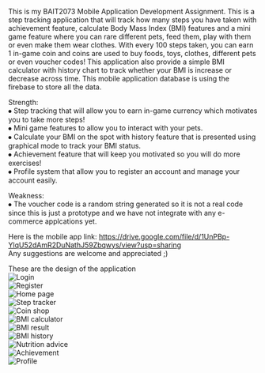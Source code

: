 This is my BAIT2073 Mobile Application Development Assignment. This is a step tracking application that will track how many steps you have taken with achievement feature, calculate Body Mass Index (BMI) features and a mini game feature where you can rare different pets, feed them, play with them or even make them wear clothes. With every 100 steps taken, you can earn 1 in-game coin and coins are used to buy foods, toys, clothes, different pets or even voucher codes! This application also provide a simple BMI calculator with history chart to track whether your BMI is increase or decrease across time. This mobile application database is using the firebase to store all the data.

Strength:
<br />⦁ Step tracking that will allow you to earn in-game currency which motivates you to take more steps!
<br />⦁ Mini game features to allow you to interact with your pets.
<br />⦁ Calculate your BMI on the spot with history feature that is presented using graphical mode to track your BMI status.
<br />⦁ Achievement feature that will keep you motivated so you will do more exercises!
<br />⦁ Profile system that allow you to register an account and manage your account easily.

Weakness:
<br />⦁ The voucher code is a random string generated so it is not a real code since this is just a prototype and we have not integrate with any e-commerce applcations yet.

Here is the mobile app link: https://drive.google.com/file/d/1UnPBp-YlqU52dAmR2DuNathJ59Zbqwys/view?usp=sharing
<br />Any suggestions are welcome and appreciated ;)

These are the design of the application
<br />![Login](https://github.com/user-attachments/assets/93594e0d-9fb7-46ea-9fa2-fec5bda28d1d)
<br />![Register](https://github.com/user-attachments/assets/218b96a5-44e9-41dd-8182-9944c97ae6ad)
<br />![Home page](https://github.com/user-attachments/assets/dfb7dae7-ddf2-41c6-b722-5d925bca03fe)
<br />![Step tracker](https://github.com/user-attachments/assets/c8517912-1438-4073-a1fd-775f092b17cc)
<br />![Coin shop](https://github.com/user-attachments/assets/5f1aa940-9333-491e-a976-36043a3f431c)
<br />![BMI calculator](https://github.com/user-attachments/assets/e84f2c0b-75a6-40da-946f-cf1e54e710ec)
<br />![BMI result](https://github.com/user-attachments/assets/5c1a3da2-16ff-411f-bcbc-f4e99c7aa159)
<br />![BMI history](https://github.com/user-attachments/assets/de6984ac-cd1c-4bb8-aa9c-2a309c1699fb)
<br />![Nutrition advice](https://github.com/user-attachments/assets/c2c69356-ba77-4942-8eb4-f89a1ffa5991)
<br />![Achievement](https://github.com/user-attachments/assets/da3b6631-6a1a-41a6-b401-b86ecfadb255)
<br />![Profile](https://github.com/user-attachments/assets/5f44b66c-3252-4788-baf9-b3c2fa98c44c)
